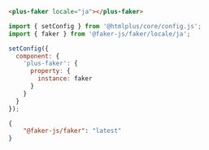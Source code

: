 ```html [template]
<plus-faker locale="ja"></plus-faker>
```

```js [config]
import { setConfig } from '@htmlplus/core/config.js';
import { faker } from '@faker-js/faker/locale/ja';

setConfig({
  component: {
    'plus-faker': {
      property: {
        instance: faker
      }
    }
  }
});
```

```json [dependencies]
{
    "@faker-js/faker": "latest"
}
```
